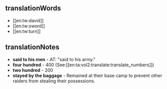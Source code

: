 ## translationWords

* [[en:tw:david]]
* [[en:tw:sword]]
* [[en:tw:turn]]

## translationNotes

* **said to his men** - AT: "said to his army."
* **four hundred** - 400 (See:[[en:ta:vol2:translate:translate_numbers]])
* **two hundred** - 200
* **stayed by the baggage** - Remained at their base camp to prevent other raiders from stealing their possessions.
